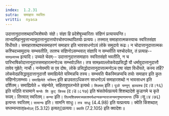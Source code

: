 ```yaml
---
index:  1.2.31
sutra:  समाहारः स्वरितः
vritti:  nyasa
---
```


उदात्तानुदात्तशब्दावज्विशेषयोः संज्ञे। संज्ञा हि प्रदेशेषूच्चारिताः
संज्ञिनं प्रत्याययन्ति। ताभ्यामिहानुवृत्ताभ्यामुदात्तानुदात्तयोरचोरुपस्थापितयोः प्रत्ययः। तस्मात् समाहारात्मकस्याचः स्वरितसंज्ञा विधीयते। समाहारशब्दश्चसमाहरणं समाहार इति भावसाधनोऽयं लोके समुदाये रूढः। न चोदात्तानुदात्तात्मकः कश्चिदच्समुदायः सम्भवतीति, ततश्च संज्ञिनोऽसम्भवात् संज्ञापि न सम्भवीति यश्चोदयेत्, तं प्रत्याह-- `सामथ्र्याच्च` इत्यादि। उच्यते चेदम्-- उदात्तानुदात्तसमाहारः स्वरितसंज्ञो भवतीति, न च पारिभाषिकोदात्तानुदात्तसमाहारत्मनोऽचः सम्भवोऽस्ति। तत्र सामथ्र्याल्लोकवेदप्रसिद्धौ यौ धर्मावुदात्तानुदात्तौ तावेव गृह्रेते; नाचौ। नन्वेवमपि स एव दोषः, लोके प्रसिद्धोदात्तानुदात्तात्मनोऽच एषा संज्ञा विधीयते, कस्य तर्हि? लोकवेदप्रसिद्धावुदात्तानुदात्तौ समाह्यियेते यस्मिन्नचि तस्य। सम्भवति चैकस्मिन्नप्यचि
तयोः समाहार इति कुतः संज्ञिनोऽसम्भवः। `समाह्यियेते यस्मिन्` इति ब्राउवताऽधिकरण
साधनोऽयं समाहारशब्दो न भावसाधन इति दर्शितम्। समाह्यियेते = संहन्येते, सहितावुपलभ्येते इत्यर्थः। `शिक्यम्` इति। `पूञो यण्णुग् ह्यस्वश्च` (द।उ।१६) इति यदिति 
वत्र्तमाने `श्रन्सेः शि कुट् किच्च` (द।उ।८१७) इति श्रंसतेर्यत्प्रत्यये शिशब्दादेशे कुडागमे च कृते रूपम्। तित्त्वात् स्वरितम्। `कन्या` इति। `तिल्यशिक्यमत्र्यकाश्मर्यधान्यकन्याराजन्यमनुष्याणामन्तः` (फि।सू।४।७६) इत्यन्तः स्वरितम्। `सामान्यः` इति। सामनि साधुः। `तत्र साधुः` (4.4.98) इति यत्प्रत्ययः। क्वेति किंशब्दात् सप्तम्यन्तात्`किमोऽत्` (5.3.12) इत्यत्()प्रत्ययः। `क्वाति` (7.2.105) इति क्वादेशः॥

